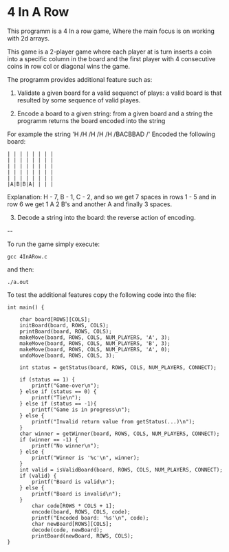 # 4 In A Row

This programm is a 4 In a row game, Where the main focus is on working with 2d arrays.

This game is a 2-player game where each player at is turn inserts a coin into a specific column in the board and the first player with 4 consecutive coins in row col or diagonal wins the game.

The programm provides additional feature such as:

1. Validate a given board for a valid sequenct of plays: a valid board is that resulted by some sequence of valid playes.

2. Encode a board to a given string: from a given board and a string the programm returns the board encoded into the string

For example the string 'H /H /H /H /H /BACBBAD /' Encoded the following board:

~~~~~~~~~~~~~~~
| | | | | | | |
| | | | | | | |
| | | | | | | |
| | | | | | | |
| | | | | | | |
|A|B|B|A| | | |
~~~~~~~~~~~~~~~

Explanation: H - 7, B - 1, C - 2, and so we get 7 spaces in rows 1 - 5 and in row 6 we get 1 A 2 B's and another A and finally 3 spaces.

3. Decode a string into the board: the reverse action of encoding.

--

To run the game simply execute:
```
gcc 4InARow.c
```

and then:
```
./a.out
```

To test the additional features copy the following code into the file:

```
int main() {

    char board[ROWS][COLS];
    initBoard(board, ROWS, COLS);
    printBoard(board, ROWS, COLS);
    makeMove(board, ROWS, COLS, NUM_PLAYERS, 'A', 3);
    makeMove(board, ROWS, COLS, NUM_PLAYERS, 'B', 3);
    makeMove(board, ROWS, COLS, NUM_PLAYERS, 'A', 0);
    undoMove(board, ROWS, COLS, 3);

    int status = getStatus(board, ROWS, COLS, NUM_PLAYERS, CONNECT);
        
    if (status == 1) {
        printf("Game-over\n");
    } else if (status == 0) {
        printf("Tie\n");
    } else if (status == -1){
        printf("Game is in progress\n");
    } else {
        printf("Invalid return value from getStatus(...)\n");
    }
    char winner = getWinner(board, ROWS, COLS, NUM_PLAYERS, CONNECT);
    if (winner == -1) {
        printf("No winner\n");
    } else {
        printf("Winner is '%c'\n", winner);
    }
    int valid = isValidBoard(board, ROWS, COLS, NUM_PLAYERS, CONNECT);
    if (valid) {
        printf("Board is valid\n");
    } else {
        printf("Board is invalid\n");
    }
        char code[ROWS * COLS + 1];
        encode(board, ROWS, COLS, code);
        printf("Encoded board: '%s'\n", code);
        char newBoard[ROWS][COLS];
        decode(code, newBoard);
        printBoard(newBoard, ROWS, COLS);
}

```
